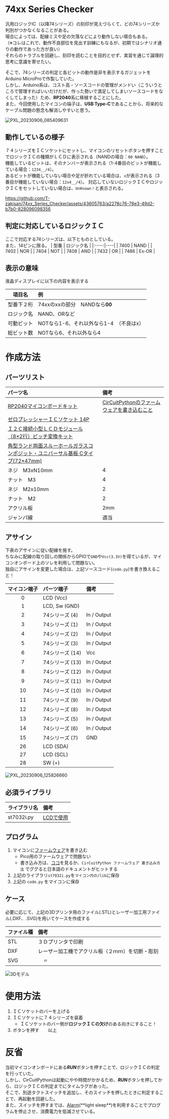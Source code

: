 # 74xx Series Checker
汎用ロジックIC（以降74シリーズ）の刻印が見えづらくて、どの74シリーズか判別がつかなくなることがある。  
場合によっては、配線ミスや足の欠落などにより動作しない場合もある。  
（※コレはこれで、動作不良部位を見出す訓練にもなるが、初期ではシナリオ通りの動作であった方が良い）  
それらのトラブルを回避し、刻印を読むことを目的とせず、実習を通じて論理的思考に意識を寄せたい。  

そこで、74シリーズの判定と各ビットの動作是非を表示するガジェットをArduino MicroProで作製していた。  
しかし、Arduino系は、コスト高・ソースコードの管理がメンドい（こういうところで管理すればいいだけだが、作った勢いで満足してしまいソースコードをなくしてしまった）ため、**RP2040**系に移植することにした。  
また、今回使用したマイコンの端子は、**USB Type-C**であることから、将来的なケーブル問題の懸念も解消しやすいと思う。

![PXL_20230906_085409631](https://github.com/T-zakisan/74xx_Series_Checker/assets/43605763/156c24be-dab8-4769-a165-057776e5a8d8)



## 動作しているの様子
７４シリーズをＩＣソケットにセットし、マイコンのリセットボタンを押すことでロジックＩＣの種類がＬＣＤに表示される（NANDの場合：`00 NAND`）。  
機能しているビットは、そのナンバーが表示される（1-4番目のビットが機能している場合：`1234__/4`）。  
あるビットが機能していない場合や足が折れている場合は、`x`が表示される（3番目が機能していない場合：`12x4__/4`）。
対応していないロジックＩＣやロジックＩＣをセットしていない場合は、`UnKnown！`と表示される。  



https://github.com/T-zakisan/74xx_Series_Checker/assets/43605763/a2278c76-78e3-49d2-b7b0-828096098356






## 判定に対応しているロジックＩＣ
ここで対応する74シリーズは、以下とものとしている。  
また、14ピンに限る。
| 型番 | ロジック名 |
|:----:|----|
| 7400 | NAND |
| 7402 | NOR |
| 7404 | NOT |
| 7408 | AND |
| 7432 | OR |
| 7486 | Ex-OR |


## 表示の意味
液晶ディスプレイに以下の内容を表示する

| 項目名 | 例 |
|:----:|:----|
| 型番下２桁 | 74xxのxxの部分　NANDなら**00** |
| ロジック名 | NAND、ORなど |
| 可動ビット | NOTなら1-6、それ以外なら1-4　（不良はx） |
| 総ビット数 | NOTなら6、それ以外なら4 |



# 作成方法
## パーツリスト
| パーツ名 | 備考 |
|:----|:----|
| [RP2040マイコンボードキット](https://akizukidenshi.com/catalog/g/gK-17542/) | [CirCuitPythonのファームウェアを書き込むこと](https://circuitpython.org/board/raspberry_pi_pico/) |
| [ゼロプレッシャーＩＣソケット 14P](https://akizukidenshi.com/catalog/g/gP-12073/) ||
| [Ｉ２Ｃ接続小型ＬＣＤモジュール（8×2行）ピッチ変換キット](https://akizukidenshi.com/catalog/g/gK-06795/) ||
| [角型ランド両面スルーホールガラスコンポジット・ユニバーサル基板 Cタイプ(72×47mm)](https://akizukidenshi.com/catalog/g/gP-09747/) ||
| ネジ　M3xN10mm | 4 |
| ナット　M3 | 4 |
| ネジ　M2x10mm | 2 |
| ナット　M2 | 2 |
| アクリル板 | 2mm |
| ジャンパ線 | 適当 |



## アサイン
下表のアサインに従い配線を施す。  
ちなみに配線の取り回しの関係からGPIOで`GND`や`Vcc(3.3V)`を得ているが、マイコンオンボード上のソレを利用して問題ない。  
独自にアサインを変更した場合は、上記ソースコード(`code.py`)を書き換えること！

| マイコン端子 | パーツ端子 | 備考|
|:----:|:----|:----|
| 0 | LCD (Vcc) |  |
| 1 | LCD, Sw (GND) |  |
| 2 | 74シリーズ (4) | In / Output |
| 3 | 74シリーズ (1) | In / Output |
| 4 | 74シリーズ (2) | In / Output |
| 5 | 74シリーズ (3) | In / Output |
| 6 | 74シリーズ (14) | Vcc |
| 7 | 74シリーズ (13) | In / Output |
| 8 | 74シリーズ (12) | In / Output |
| 9 | 74シリーズ (11) | In / Output |
| 10 | 74シリーズ (10) | In / Output |
| 11 | 74シリーズ (9) | In / Output |
| 12 | 74シリーズ (8) | In / Output |
| 13 | 74シリーズ (5) | In / Output |
| 14 | 74シリーズ (6) | In / Output |
| 15 | 74シリーズ (7) | GND |
| 26 | LCD (SDA) |  |
| 27 | LCD (SCL) |  |
| 28 | SW (+) |  |



![PXL_20230906_125826660](https://github.com/T-zakisan/74xx_Series_Checker/assets/43605763/e16e0275-b2d5-45fc-b604-68fefb651746)





## 必須ライブラリ
| ライブラリ名 | 備考|
|:----|:----|
| st7032i.py | [LCDで使用](https://gist.github.com/boochow/6ffd0c939abbcc1a9c62bf6ab6b60cef#file-st7032i-py) |



## プログラム
1. マイコンに[ファームウェア](https://circuitpython.org/board/raspberry_pi_pico/)を書き込む
   - Pico用のファームウェアで問題ない
   - 書き込み方は、[ココ](https://learn.adafruit.com/welcome-to-circuitpython/installing-circuitpython)を見るか、`CirCuitPython ファームウェア 書き込み方法` でググると日本語のドキュメントがヒットする
2. 上記のライブラリ`st7032i.py`を`マイコン内の/lib`に保存
3. 上記の `code.py` をマイコンに保存




## ケース
必要に応じて、上記の3Dプリンタ用のファイル(.STL)とレーザー加工用ファイル(.DXF、.SVG)を用いてケースを作成する

| ファイル種 | 備考|
|:----|:----|
| STL | ３Ｄプリンタで印刷 |
| DXF | レーザー加工機でアクリル板（２ｍｍ）を切断・彫刻 |
| SVG | 　〃　 |

![3Dモデル](https://github.com/T-zakisan/74xx_Series_Checker/assets/43605763/fa5a7cfd-f1e0-4d45-9869-e81ebbe8d518)






# 使用方法
1. ＩＣソケットのバーを上げる
2. ＩＣソケットに７４シリーズを装着
   - ＩＣソケットのバー側が**ロジックＩＣの欠け**のある向きにすること！
3. ボタンを押す　　以上



# 反省
当初マイコンオンボードにある***RUN***ボタンを押すことで、ロジックＩＣの判定を行っていた。  
しかし、CirCuitPythonは起動にやや時間がかかるため、***RUN***ボタンを押してから、ロジックＩＣの判定までにタイムラグがあった。  
そこで、別途タクトスイッチを追加し、そのスイッチを押したときに判定することで、再起動を回避した。  
また、スイッチを押すまでは、[Alarm](**https://docs.circuitpython.org/en/latest/shared-bindings/alarm/index.html**)(**light sleep**)を利用することでプログラムを停止させ、消費電力を低減させている。


